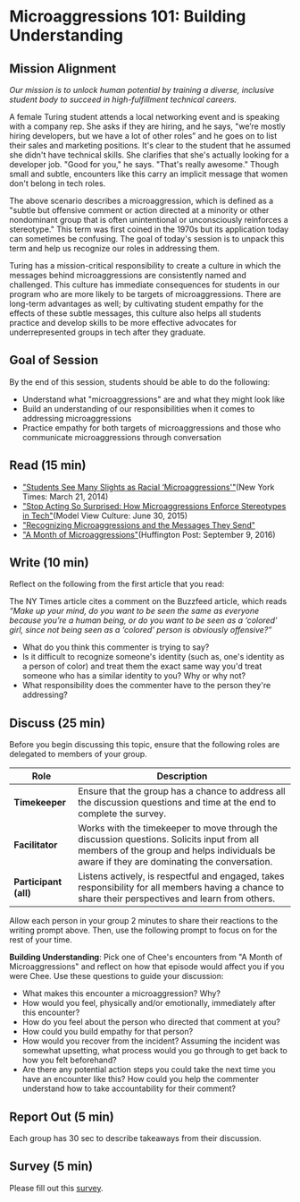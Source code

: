 # Microaggressions 101: Building Understanding

## Mission Alignment
*Our mission is to unlock human potential by training a diverse, inclusive student body to succeed in high-fulfillment technical careers.*

A female Turing student attends a local networking event and is speaking with a company rep. She asks if they are hiring, and he says, "we’re mostly hiring developers, but we have a lot of other roles” and he goes on to list their sales and marketing positions. It's clear to the student that he assumed she didn't have technical skills. She clarifies that she's actually looking for a developer job. "Good for you," he says. "That's really awesome." Though small and subtle, encounters like this carry an implicit message that women don't belong in tech roles. 

The above scenario describes a microaggression, which is defined as a "subtle but offensive comment or action directed at a minority or other nondominant group that is often unintentional or unconsciously reinforces a stereotype." This term was first coined in the 1970s but its application today can sometimes be confusing. The goal of today's session is to unpack this term and help us recognize our roles in addressing them.

Turing has a mission-critical responsibility to create a culture in which the messages behind microaggressions are consistently named and challenged. This culture has immediate consequences for students in our program who are more likely to be targets of microaggressions. There are long-term advantages as well; by cultivating student empathy for the effects of these subtle messages, this culture also helps all students practice and develop skills to be more effective advocates for underrepresented groups in tech after they graduate.

## Goal of Session
By the end of this session, students should be able to do the following:
* Understand what "microaggressions" are and what they might look like
* Build an understanding of our responsibilities when it comes to addressing microaggressions
* Practice empathy for both targets of microaggressions and those who communicate microaggressions through conversation

## Read (15 min)
* ["Students See Many Slights as Racial ‘Microaggressions'"](http://www.nytimes.com/2014/03/22/us/as-diversity-increases-slights-get-subtler-but-still-sting.html)(New York Times: March 21, 2014)
* ["Stop Acting So Surprised: How Microaggressions Enforce Stereotypes in Tech"](https://modelviewculture.com/pieces/stop-acting-so-surprised-how-microaggressions-enforce-stereotypes-in-tech)(Model View Culture: June 30, 2015)
* ["Recognizing Microaggressions and the Messages They Send"](http://academicaffairs.ucsc.edu/events/documents/Microaggressions_Examples_Arial_2014_11_12.pdf)
* ["A Month of Microaggressions"](http://www.huffingtonpost.com/entry/a-month-of-microaggressions_us_57d31336e4b0eb9a57b7a827)(Huffington Post: September 9, 2016)

## Write (10 min)
Reflect on the following from the first article that you read:

The NY Times article cites a comment on the Buzzfeed article, which reads *“Make up your mind, do you want to be seen the same as everyone because you’re a human being, or do you want to be seen as a ‘colored’ girl, since not being seen as a ‘colored’ person is obviously offensive?”* 

* What do you think this commenter is trying to say? 
* Is it difficult to recognize someone's identity (such as, one's identity as a person of color) and treat them the exact same way you'd treat someone who has a similar identity to you? Why or why not?
* What responsibility does the commenter have to the person they're addressing?

## Discuss (25 min)
Before you begin discussing this topic, ensure that the following roles are delegated to members of your group.

| Role | Description |
|--------|-----------|
| **Timekeeper** | Ensure that the group has a chance to address all the discussion questions and time at the end to complete the survey.|
| **Facilitator** | Works with the timekeeper to move through the discussion questions. Solicits input from all members of the group and helps individuals be aware if they are dominating the conversation.|
| **Participant (all)** | Listens actively, is respectful and engaged, takes responsibility for all members having a chance to share their perspectives and learn from others. |

Allow each person in your group 2 minutes to share their reactions to the writing prompt above. Then, use the following prompt to focus on for the rest of your time.

**Building Understanding**: Pick one of Chee's encounters from "A Month of Microaggressions" and reflect on how that episode would affect you if you were Chee. Use these questions to guide your discussion:

* What makes this encounter a microaggression? Why? 
* How would you feel, physically and/or emotionally, immediately after this encounter?
* How do you feel about the person who directed that comment at you? 
* How could you build empathy for that person?
* How would you recover from the incident? Assuming the incident was somewhat upsetting, what process would you go through to get back to how you felt beforehand?
* Are there any potential action steps you could take the next time you have an encounter like this? How could you help the commenter understand how to take accountability for their comment?

## Report Out (5 min)
Each group has 30 sec to describe takeaways from their discussion.

## Survey (5 min)
Please fill out this [survey](https://goo.gl/forms/WklrYzywFasT1vkY2).
